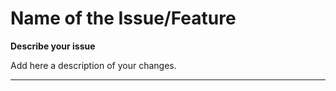 # Name of the Issue/Feature

**Describe your issue**

Add here a description of your changes.

---


